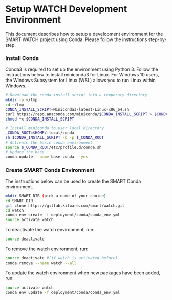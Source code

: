 # Setup WATCH Development Environment

This document describes how to setup a development environment for the SMART WATCH project using Conda. Please follow the instructions step-by-step.

### Install Conda

Conda3 is required to set up the environment using Python 3. Follow the instructions below to install miniconda3 for Linux. For Windows 10 users, the Windows Subsystem for Linux (WSL) allows you to run Linux within Windows.

```bash
# Download the conda install script into a temporary directory
mkdir -p ~/tmp
cd ~/tmp
CONDA_INSTALL_SCRIPT=Miniconda3-latest-Linux-x86_64.sh
curl https://repo.anaconda.com/miniconda/$CONDA_INSTALL_SCRIPT > $CONDA_INSTALL_SCRIPT
chmod +x $CONDA_INSTALL_SCRIPT

# Install miniconda to user local directory
_CONDA_ROOT=$HOME/.local/conda
sh $CONDA_INSTALL_SCRIPT -b -p $_CONDA_ROOT
# Activate the basic conda environment
source $_CONDA_ROOT/etc/profile.d/conda.sh
# Update the base
conda update --name base conda --yes
```

### Create SMART Conda Environment

The instructions below can be used to create the SMART Conda environment.

```bash
mkdir SMART_DIR (pick a name of your choice)
cd SMART_DIR
git clone https://gitlab.kitware.com/smart/watch.git
cd watch
conda env create -f deployment/conda/conda_env.yml
source activate watch
```

To deactivate the watch environment, run:

```bash
source deactivate
```
To remove the watch environment, run:

```bash
source deactivate #(if watch is activated before)
conda remove --name watch --all
```
To update the watch environment when new packages have been added, run:

```bash
source activate watch
conda env update -f deployment/conda/conda_env.yml
```

